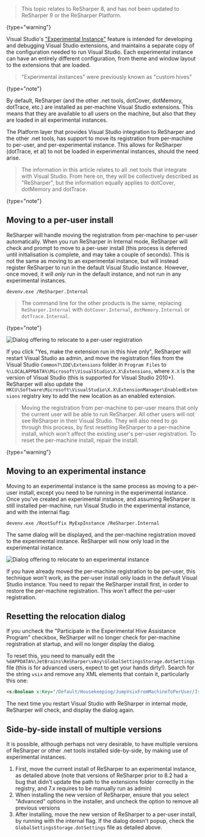 [//]: # (title: Running ReSharper in Visual Studio Experimental Instance)

> This topic relates to ReSharper 8, and has not been updated to ReSharper 9 or the ReSharper Platform.
>
{type="warning"}

Visual Studio's ["Experimental Instance"](http://msdn.microsoft.com/en-us/library/bb166560.aspx) feature is intended for developing and debugging Visual Studio extensions, and maintains a separate copy of the configuration needed to run Visual Studio. Each experimental instance can have an entirely different configuration, from theme and window layout to the extensions that are loaded.

 >  "Experimental instances" were previously known as "custom hives"
 >
 {type="note"}

By default, ReSharper (and the other .net tools, dotCover, dotMemory, dotTrace, etc.) are installed as per-machine Visual Studio extensions. This means that they are available to all users on the machine, but also that they are loaded in all experimental instances.

The Platform layer that provides Visual Studio integration to ReSharper and the other .net tools, has support to move its registration from per-machine to per-user, and per-experimental instance. This allows for ReSharper (dotTrace, et al) to not be loaded in experimental instances, should the need arise.

 >  The information in this article relates to all .net tools that integrate with Visual Studio. From here on, they will be collectively described as "ReSharper", but the information equally applies to dotCover, dotMemory and dotTrace.
 >
 {type="note"}

## Moving to a per-user install

ReSharper will handle moving the registration from per-machine to per-user automatically. When you run ReSharper in Internal mode, ReSharper will check and prompt to move to a per-user install (this process is deferred until initialisation is complete, and may take a couple of seconds). This is not the same as moving to an experimental instance, but will instead register ReSharper to run in the default Visual Studio instance. However, once moved, it will *only* run in the default instance, and not run in any experimental instances.

    devenv.exe /ReSharper.Internal

 >  The command line for the other products is the same, replacing `ReSharper.Internal` with `dotCover.Internal`, `dotMemory.Internal` or `dotTrace.Internal`.
 >
 {type="note"}

![Dialog offering to relocate to a per-user registration](relocate_to_per_user.png)

If you click "Yes, make the extension run in this hive only", ReSharper will restart Visual Studio as admin, and move the registration files from the Visual Studio `Common7\IDE\Extensions` folder in `Program Files` to `%\LOCALAPPDATA%\Microsoft\VisualStudio\X.X\Extensions`, where `X.X` is the version of Visual Studio (this is supported for Visual Studio 2010+). ReSharper will also update the `HKCU\Software\Microsoft\VisualStudio\X.X\ExtensionManager\EnabledExtensions` registry key to add the new location as an enabled extension.

 >  Moving the registration from per-machine to per-user means that only the current user will be able to run ReSharper. All other users will not see ReSharper in their Visual Studio. They will also need to go through this process, by first resetting ReSharper to a per-machine install, which won't affect the existing user's per-user registration. To reset the per-machine install, repair the install.
 >
 {type="warning"}

## Moving to an experimental instance

Moving to an experimental instance is the same process as moving to a per-user install, except you need to be running in the experimental instance. Once you've created an experimental instance, and assuming ReSharper is still installed per-machine, run Visual Studio in the experimental instance, and with the internal flag:

    devenv.exe /RootSuffix MyExpInstance /ReSharper.Internal

The same dialog will be displayed, and the per-machine registration moved to the experimental instance. ReSharper will now only load in the experimental instance.

![Dialog offering to relocate to an experimental instance](relocate_to_custom_hive.png)

If you have already moved the per-machine registration to be per-user, this technique won't work, as the per-user install only loads in the default Visual Studio instance. You need to repair the ReSharper install first, in order to restore the per-machine registration. This won't affect the per-user registration.

## Resetting the relocation dialog

If you uncheck the "Participate in the Experimental Hive Assistance Program" checkbox, ReSharper will no longer check for per-machine registration at startup, and will no longer display the dialog.

To reset this, you need to manually edit the `%ёAPPDATA%\JetBrains\ReSharper\vAny\GlobalSettingsStorage.dotSettings` file (this is for advanced users, expect to get your hands dirty!). Search for the string `vsix` and remove any XML elements that contain it, particularly this one:

```xml
<s:Boolean x:Key="/Default/Housekeeping/JumpVsixFromMachineToPerUser/IsEnabled/@EntryValue">False</s:Boolean>
```

The next time you restart Visual Studio with ReSharper in internal mode, ReSharper will check, and display the dialog again.

## Side-by-side install of multiple versions

It is possible, although perhaps not very desirable, to have multiple versions of ReSharper or other .net tools installed side-by-side, by making use of experimental instances.

1. First, move the current install of ReSharper to an experimental instance, as detailed above (note that versions of ReSharper prior to 8.2 had a bug that didn't update the path to the extensions folder correctly in the registry, and 7.x requires to be manually run as admin)
1. When installing the new version of ReSharper, ensure that you select "Advanced" options in the installer, and uncheck the option to remove all previous versions
1. After installing, move the new version of ReSharper to a per-user install, by running with the internal flag. If the dialog doesn't popup, check the `GlobalSettingsStorage.dotSettings` file as detailed above.